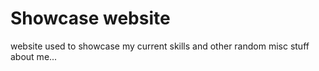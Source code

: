 # Showcase website

website used to showcase my current skills and other random misc stuff about me...

